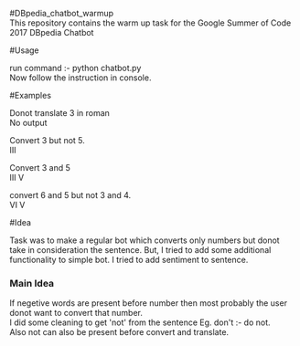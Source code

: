 #DBpedia_chatbot_warmup  
This repository contains the warm up task for the Google Summer of Code 2017 DBpedia Chatbot  

#Usage

run command :- python chatbot.py  
Now follow the instruction in console.

#Examples

Donot translate 3 in roman  
No output

Convert 3 but not 5.  
III

Convert 3 and 5  
III  V

convert 6 and 5 but not 3 and 4.  
VI  V

#Idea

Task was to make a regular bot which converts only numbers but donot take in consideration the sentence. But, I tried to add some additional functionality to simple bot. I tried to add sentiment to sentence.  
### Main Idea
If negetive words are present before number then  most probably the user donot want to convert that number.  
I did some cleaning to get 'not' from the sentence Eg. don't :- do not.  
Also not can also be present before convert and translate.
